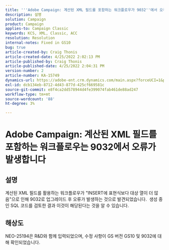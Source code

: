 ```yaml
---
title: '''Adobe Campaign: 계산된 XML 필드를 포함하는 워크플로우가 9032''에서 오류가 발생했습니다.'
description: 설명
solution: Campaign
product: Campaign
applies-to: Campaign Classic
keywords: KCS, XML, Classic, ACC
resolution: Resolution
internal-notes: Fixed in GS10
bug: true
article-created-by: Craig Thonis
article-created-date: 4/25/2022 2:02:13 PM
article-published-by: Craig Thonis
article-published-date: 4/25/2022 2:04:31 PM
version-number: 2
article-number: KA-15749
dynamics-url: https://adobe-ent.crm.dynamics.com/main.aspx?forceUCI=1&pagetype=entityrecord&etn=knowledgearticle&id=f47c8248-a0c4-ec11-a7b6-0022480a1ec2
exl-id: dcb134eb-8712-4d43-877d-425cf669581c
source-git-commit: e8f4ca2dd578944d4fe399074fab461de88ad247
workflow-type: tm+mt
source-wordcount: '88'
ht-degree: 3%

---
```


# Adobe Campaign: 계산된 XML 필드를 포함하는 워크플로우는 9032에서 오류가 발생합니다

## 설명


계산된 XML 필드를 활용하는 워크플로우가 &quot;INSERT에 표현식보다 대상 열이 더 많음&quot;으로 인해 9032로 업그레이드 후 오류가 발생하는 것으로 발견되었습니다.  생성 중인 SQL 코드를 검토한 결과 이것이 해당된다는 것을 알 수 있습니다.


## 해상도


NEO-25194은 R&amp;D와 함께 입력되었으며, 수정 사항이 GS 버전 GS10 및 9032에 대해 확인되었습니다.

